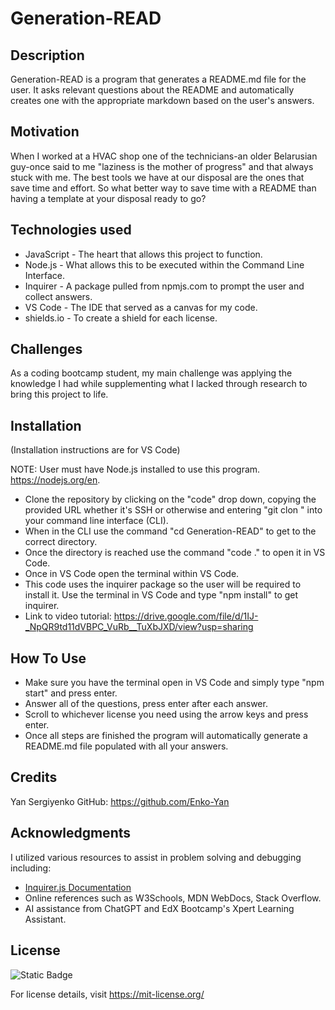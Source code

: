 # Generation-READ

## Description 
Generation-READ is a program that generates a README.md file for the user. It asks relevant questions about the README and automatically creates one with the appropriate markdown based on the user's answers. 

## Motivation
When I worked at a HVAC shop one of the technicians-an older Belarusian guy-once said to me "laziness is the mother of progress" and that always stuck with me. The best tools we have at our disposal are the ones that save time and effort. So what better way to save time with a README than having a template at your disposal ready to go?

## Technologies used
* JavaScript - The heart that allows this project to function.
* Node.js - What allows this to be executed within the Command Line Interface.
* Inquirer - A package pulled from npmjs.com to prompt the user and collect answers.
* VS Code - The IDE that served as a canvas for my code.
* shields.io - To create a shield for each license.
## Challenges 
As a coding bootcamp student, my main challenge was applying the knowledge I had while supplementing what I lacked through research to bring this project to life.

## Installation 
(Installation instructions are for VS Code)

NOTE: User must have Node.js installed to use this program. https://nodejs.org/en. 

* Clone the repository by clicking on the "code" drop down, copying the provided URL whether it's SSH or otherwise and entering "git clon <URL>" into your command line interface (CLI).
* When in the CLI use the command "cd Generation-READ" to get to the correct directory.
* Once the directory is reached use the command "code ." to open it in VS Code.
* Once in VS Code open the terminal within VS Code.
* This code uses the inquirer package so the user will be required to install it. Use the terminal in VS Code and type "npm install" to get inquirer.
* Link to video tutorial: https://drive.google.com/file/d/1IJ-_NpQR9td11dVBPC_VuRb__TuXbJXD/view?usp=sharing

## How To Use
* Make sure you have the terminal open in VS Code and simply type "npm start" and press enter.
* Answer all of the questions, press enter after each answer.
* Scroll to whichever license you need using the arrow keys and press enter.
* Once all steps are finished the program will automatically generate a README.md file populated with all your answers.

## Credits
Yan Sergiyenko
GitHub: https://github.com/Enko-Yan

## Acknowledgments
I utilized various resources to assist in problem solving and debugging including:
* [Inquirer.js Documentation](https://www.npmjs.com/package/inquirer#documentation)
* Online references such as W3Schools, MDN WebDocs, Stack Overflow.
* AI assistance from ChatGPT and EdX Bootcamp's Xpert Learning Assistant.

## License 
![Static Badge](https://img.shields.io/badge/License-MIT-purple) 

For license details, visit https://mit-license.org/
